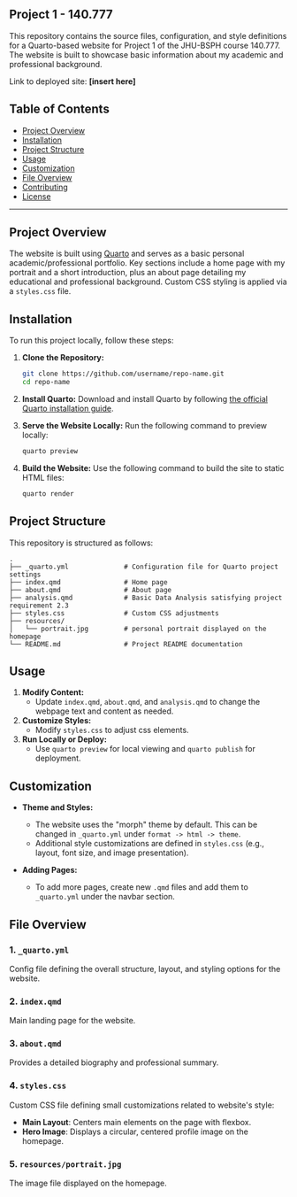 ## Project 1 - 140.777

This repository contains the source files, configuration, and style definitions for a Quarto-based website for Project 1 of the JHU-BSPH course 140.777. The website is built to showcase basic information about my academic and professional background.

Link to deployed site: **[insert here]**

## Table of Contents

- [Project Overview](#project-overview)
- [Installation](#installation)
- [Project Structure](#project-structure)
- [Usage](#usage)
- [Customization](#customization)
- [File Overview](#file-overview)
- [Contributing](#contributing)
- [License](#license)

---

## Project Overview

The website is built using [Quarto](https://quarto.org) and serves as a basic personal academic/professional portfolio. Key sections include a home page with my portrait and a short introduction, plus an about page detailing my educational and professional background. Custom CSS styling is applied via a `styles.css` file.
## Installation

To run this project locally, follow these steps:

1. **Clone the Repository:**
   ```bash
   git clone https://github.com/username/repo-name.git
   cd repo-name
   ```

2. **Install Quarto:**
   Download and install Quarto by following [the official Quarto installation guide](https://quarto.org/docs/get-started/).

3. **Serve the Website Locally:**
   Run the following command to preview locally:
   ```bash
   quarto preview
   ```

4. **Build the Website:**
   Use the following command to build the site to static HTML files:
   ```bash
   quarto render
   ```

## Project Structure

This repository is structured as follows:

```plaintext
.
├── _quarto.yml              # Configuration file for Quarto project settings
├── index.qmd                # Home page
├── about.qmd                # About page
├── analysis.qmd             # Basic Data Analysis satisfying project requirement 2.3
├── styles.css               # Custom CSS adjustments
├── resources/
│   └── portrait.jpg         # personal portrait displayed on the homepage
└── README.md                # Project README documentation
```

## Usage

1. **Modify Content:**
   - Update `index.qmd`, `about.qmd`, and `analysis.qmd` to change the webpage text and content as needed.
2. **Customize Styles:**
   - Modify `styles.css` to adjust css elements.
3. **Run Locally or Deploy:**
   - Use `quarto preview` for local viewing and `quarto publish` for deployment.

## Customization
- **Theme and Styles:**
  - The website uses the "morph" theme by default. This can be changed in `_quarto.yml` under `format -> html -> theme`.
  - Additional style customizations are defined in `styles.css` (e.g., layout, font size, and image presentation).

- **Adding Pages:**
  - To add more pages, create new `.qmd` files and add them to `_quarto.yml` under the navbar section.

## File Overview

### 1. `_quarto.yml`
Config file defining the overall structure, layout, and styling options for the website.

### 2. `index.qmd`
Main landing page for the website.

### 3. `about.qmd`
Provides a detailed biography and professional summary.
  
### 4. `styles.css`

Custom CSS file defining small customizations related to website's style:
- **Main Layout**: Centers main elements on the page with flexbox.
- **Hero Image**: Displays a circular, centered profile image on the homepage.

### 5. `resources/portrait.jpg`

The image file displayed on the homepage.